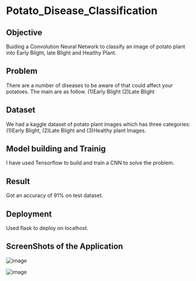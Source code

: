 # Potato_Disease_Classification

## Objective
Buiding a Convolution Neural Network to classify an image of potato plant into Early Blight, late Blight and Healthy Plant.


## Problem
There are a number of diseases to be aware of that could affect your potatoes. The main are as follow.
(1)Early Blight
(2)Late Blight

## Dataset
We had a kaggle dataset of potato plant images which has three categories:
(1)Early Blight, (2)Late Blight and (3)Healthy plant Images.

## Model building and Trainig
I have used Tensorflow to build and train a CNN to solve the problem.

## Result
Got an accuracy of 91% on test dataset.

## Deployment
Used flask to deploy on localhost.

## ScreenShots of the Application

![image](https://user-images.githubusercontent.com/79828293/140788380-58cbfeb7-6f13-48d0-bfe7-fa886e3deb46.png)

![image](https://user-images.githubusercontent.com/79828293/140788441-02403e17-5e9b-415c-abd7-7a262768442b.png)



